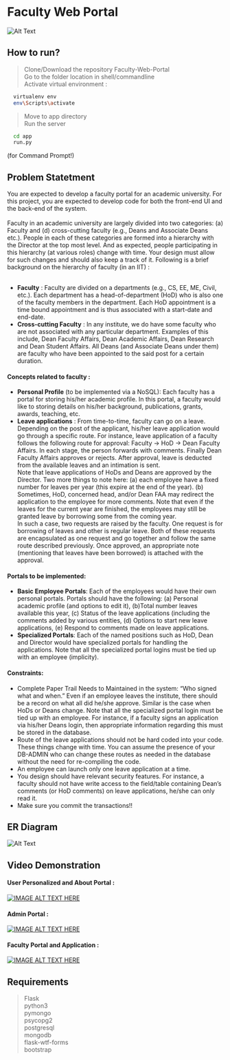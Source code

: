 # Faculty Web Portal
![Alt Text](https://raw.githubusercontent.com/cynicphoenix/Faculty-Web-Portal/master/Screenshots/dashboard.png)

## How to run?

> Clone/Download the repository Faculty-Web-Portal <br />
> Go to the folder location in shell/commandline<br />
> Activate virtual environment :<br />
```bash
  virtualenv env
  env\Scripts\activate
```
> Move to app directory<br />
> Run the server<br />
```bash
  cd app
  run.py
```
(for Command Prompt!)


## Problem Statetment
You are expected to develop a faculty portal for an academic university. For this project, you are expected
to develop code for both the front-end UI and the back-end of the system.<br /><br />
Faculty in an academic university are largely divided into two categories: (a) Faculty and (d) cross-cutting
faculty (e.g., Deans and Associate Deans etc.). People in each of these categories are formed into a
hierarchy with the Director at the top most level. And as expected, people participating in this hierarchy
(at various roles) change with time. Your design must allow for such changes and should also keep a track
of it. Following is a brief background on the hierarchy of faculty (in an IIT) :<br /><br />

- **Faculty** : Faculty are divided on a departments (e.g., CS, EE, ME, Civil, etc.). Each department
has a head-of-department (HoD) who is also one of the faculty members in the department. Each
HoD appointment is a time bound appointment and is thus associated with a start-date and
end-date.<br />
- **Cross-cutting Faculty** : In any institute, we do have some faculty who are not associated with
any particular department. Examples of this include, Dean Faculty Affairs, Dean Academic
Affairs, Dean Research and Dean Student Affairs. All Deans (and Associate Deans under them)
are faculty who have been appointed to the said post for a certain duration.

#### Concepts related to faculty :
- **Personal Profile** (to be implemented via a NoSQL): Each faculty has a portal for storing
his/her academic profile. In
this portal, a faculty would like to storing details on his/her background, publications, grants,
awards, teaching, etc.<br />
- **Leave applications** : From time-to-time, faculty can go on a leave. Depending on the post of the
applicant, his/her leave application would go through a specific route. For instance, leave
application of a faculty follows the following route for approval: Faculty → HoD → Dean
Faculty Affairs. In each stage, the person forwards with comments. Finally Dean Faculty Affairs
approves or rejects. After approval, leave is deducted from the available leaves and an intimation
is sent. <br />
Note that leave applications of HoDs and Deans are approved by the Director. Two more
things to note here: (a) each employee have a fixed number for leaves per year (this expire at the
end of the year). (b) Sometimes, HoD, concerned head, and/or Dean FAA may redirect the
application to the employee for more comments. Note that even if the leaves for the current year
are finished, the employees may still be granted leave by borrowing some from the coming year.
<br />In such a case, two requests are raised by the faculty. One request is for borrowing of leaves and
other is regular leave. Both of these requests are encapsulated as one request and go together and
follow the same route described previously. Once approved, an appropriate note (mentioning that
leaves have been borrowed) is attached with the approval.

#### Portals to be implemented:
- **Basic Employee Portals**: Each of the employees would have their own personal portals. Portals
should have the following: (a) Personal academic profile (and options to edit it), (b)Total number
leaves available this year, (c) Status of the leave applications (including the comments added by
various entities, (d) Options to start new leave applications, (e) Respond to comments made on
leave applications.
- **Specialized Portals**: Each of the named positions such as HoD, Dean and Director would have
specialized portals for handling the applications. Note that all the specialized portal logins must
be tied up with an employee (implicity).


#### Constraints:
- Complete Paper Trail Needs to Maintained in the system: “Who signed what and when.”
Even if an employee leaves the institute, there should be a record on what all did he/she approve.
Similar is the case when HoDs or Deans change. Note that all the specialized portal login must
be tied up with an employee. For instance, if a faculty signs an application via his/her Deans
login, then appropriate information regarding this must be stored in the database.
- Route of the leave applications should not be hard coded into your code. These things change
with time. You can assume the presence of your DB-ADMIN who can change these routes as
needed in the database without the need for re-compiling the code.
- An employee can launch only one leave application at a time.
- You design should have relevant security features. For instance, a faculty should not have write
access to the field/table containing Dean’s comments (or HoD comments) on leave applications,
he/she can only read it.
- Make sure you commit the transactions!!

## ER Diagram 
![Alt Text](https://raw.githubusercontent.com/cynicphoenix/Faculty-Web-Portal/master/ER%20Diagram%20main.png)

## Video Demonstration

#### User Personalized and About Portal :
[![IMAGE ALT TEXT HERE](https://raw.githubusercontent.com/cynicphoenix/Faculty-Web-Portal/master/Screenshots/user.png)](https://www.youtube.com/watch?v=HSSV2hhaO9A)

#### Admin Portal :
[![IMAGE ALT TEXT HERE](https://raw.githubusercontent.com/cynicphoenix/Faculty-Web-Portal/master/Screenshots/admin.png)](https://www.youtube.com/watch?v=Un3ZG3vNMJw)

#### Faculty Portal and Application :
[![IMAGE ALT TEXT HERE](https://raw.githubusercontent.com/cynicphoenix/Faculty-Web-Portal/master/Screenshots/portal.png)](https://www.youtube.com/watch?v=7WlAzyHb2aw)


## Requirements
>Flask<br />
>python3<br />
>pymongo<br />
>psycopg2<br />
>postgresql<br />
>mongodb<br />
>flask-wtf-forms<br />
>bootstrap<br />



